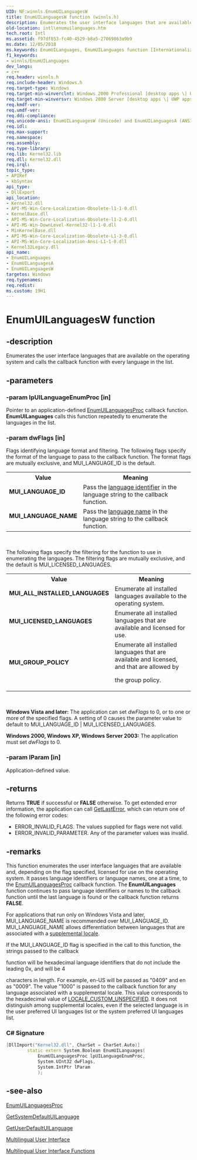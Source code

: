 ```yaml
---
UID: NF:winnls.EnumUILanguagesW
title: EnumUILanguagesW function (winnls.h)
description: Enumerates the user interface languages that are available on the operating system and calls the callback function with every language in the list.
old-location: intl\enumuilanguages.htm
tech.root: Intl
ms.assetid: f97df853-fc40-4529-b8a5-27069863a9b9
ms.date: 12/05/2018
ms.keywords: EnumUILanguages, EnumUILanguages function [Internationalization for Windows Applications], EnumUILanguagesA, EnumUILanguagesW, MUI_ALL_INSTALLED_LANGUAGES, MUI_GROUP_POLICY, MUI_LANGUAGE_ID, MUI_LANGUAGE_NAME, MUI_LICENSED_LANGUAGES, _win32_EnumUILanguages, intl.enumuilanguages, winnls/EnumUILanguages, winnls/EnumUILanguagesA, winnls/EnumUILanguagesW
f1_keywords:
- winnls/EnumUILanguages
dev_langs:
- c++
req.header: winnls.h
req.include-header: Windows.h
req.target-type: Windows
req.target-min-winverclnt: Windows 2000 Professional [desktop apps \| UWP apps]
req.target-min-winversvr: Windows 2000 Server [desktop apps \| UWP apps]
req.kmdf-ver: 
req.umdf-ver: 
req.ddi-compliance: 
req.unicode-ansi: EnumUILanguagesW (Unicode) and EnumUILanguagesA (ANSI)
req.idl: 
req.max-support: 
req.namespace: 
req.assembly: 
req.type-library: 
req.lib: Kernel32.lib
req.dll: Kernel32.dll
req.irql: 
topic_type:
- APIRef
- kbSyntax
api_type:
- DllExport
api_location:
- Kernel32.dll
- API-MS-Win-Core-Localization-Obsolete-l1-1-0.dll
- KernelBase.dll
- API-MS-Win-Core-Localization-Obsolete-l1-2-0.dll
- API-MS-Win-DownLevel-Kernel32-l1-1-0.dll
- MinKernelBase.dll
- API-MS-Win-Core-Localization-Obsolete-L1-3-0.dll
- API-MS-Win-Core-Localization-Ansi-L1-1-0.dll
- Kernel32Legacy.dll
api_name:
- EnumUILanguages
- EnumUILanguagesA
- EnumUILanguagesW
targetos: Windows
req.typenames: 
req.redist: 
ms.custom: 19H1
---
```


# EnumUILanguagesW function


## -description


Enumerates the user interface languages that are available on the operating system and calls the callback function with every language in the list.


## -parameters




### -param lpUILanguageEnumProc [in]

Pointer to an application-defined <a href="https://docs.microsoft.com/windows/desktop/api/winnls/nc-winnls-uilanguage_enumproca">EnumUILanguagesProc</a> callback function. <b>EnumUILanguages</b> calls this function repeatedly to enumerate the languages in the list.


### -param dwFlags [in]

Flags identifying language format and filtering. The following flags specify the format of the language to pass to the callback function. The format flags are mutually exclusive, and MUI_LANGUAGE_ID is the default. 

<table>
<tr>
<th>Value</th>
<th>Meaning</th>
</tr>
<tr>
<td width="40%"><a id="MUI_LANGUAGE_ID"></a><a id="mui_language_id"></a><dl>
<dt><b>MUI_LANGUAGE_ID</b></dt>
</dl>
</td>
<td width="60%">
Pass the <a href="https://docs.microsoft.com/windows/desktop/Intl/language-identifiers">language identifier</a> in the language string to the callback function.

</td>
</tr>
<tr>
<td width="40%"><a id="MUI_LANGUAGE_NAME"></a><a id="mui_language_name"></a><dl>
<dt><b>MUI_LANGUAGE_NAME</b></dt>
</dl>
</td>
<td width="60%">
Pass the <a href="https://docs.microsoft.com/windows/desktop/Intl/language-names">language name</a> in the language string to the callback function.

</td>
</tr>
</table>
 

The following flags specify the filtering for the function to use in enumerating the languages. The filtering flags are mutually exclusive, and the default is MUI_LICENSED_LANGUAGES.

<table>
<tr>
<th>Value</th>
<th>Meaning</th>
</tr>
<tr>
<td width="40%"><a id="MUI_ALL_INSTALLED_LANGUAGES"></a><a id="mui_all_installed_languages"></a><dl>
<dt><b>MUI_ALL_INSTALLED_LANGUAGES</b></dt>
</dl>
</td>
<td width="60%">
Enumerate all installed languages available to the operating system.

</td>
</tr>
<tr>
<td width="40%"><a id="MUI_LICENSED_LANGUAGES"></a><a id="mui_licensed_languages"></a><dl>
<dt><b>MUI_LICENSED_LANGUAGES</b></dt>
</dl>
</td>
<td width="60%">
Enumerate all installed languages that are available and licensed for use.

</td>
</tr>
<tr>
<td width="40%"><a id="MUI_GROUP_POLICY"></a><a id="mui_group_policy"></a><dl>
<dt><b>MUI_GROUP_POLICY</b></dt>
</dl>
</td>
<td width="60%">
Enumerate all installed languages that are available and licensed, and that are allowed by 

the group policy.

</td>
</tr>
</table>
 

<b>Windows Vista and later:</b> The application can set <i>dwFlags</i> to 0, or to one or more of the specified flags. A setting of 0 causes the parameter value to default to MUI_LANGUAGE_ID | MUI_LICENSED_LANGUAGES.

<b>Windows 2000, Windows XP, Windows Server 2003:</b> The application must set <i>dwFlags</i> to 0.


### -param lParam [in]

Application-defined value.


## -returns



Returns <b>TRUE</b> if successful or <b>FALSE</b> otherwise. To get extended error information, the application can call <a href="https://docs.microsoft.com/windows/desktop/api/errhandlingapi/nf-errhandlingapi-getlasterror">GetLastError</a>, which can return one of the following error codes:

<ul>
<li>ERROR_INVALID_FLAGS. The values supplied for flags were not valid.</li>
<li>ERROR_INVALID_PARAMETER. Any of the parameter values was invalid.</li>
</ul>



## -remarks



This function enumerates the user interface languages that are available and, depending on the flag specified, licensed for use on the operating system. It passes language identifiers or language names, one at a time, to the <a href="https://docs.microsoft.com/windows/desktop/api/winnls/nc-winnls-uilanguage_enumproca">EnumUILanguagesProc</a> callback function. The <b>EnumUILanguages</b> function continues to pass language identifiers or names to the callback function until the last language is found or the callback function returns <b>FALSE</b>.

For applications that run only on Windows Vista and later, MUI_LANGUAGE_NAME is recommended over MUI_LANGUAGE_ID. MUI_LANGUAGE_NAME allows differentiation between languages that are associated with a <a href="https://docs.microsoft.com/windows/desktop/Intl/custom-locales">supplemental locale</a>.

If the MUI_LANGUAGE_ID flag is specified in the call to this function, the strings passed to the callback 

function will be hexadecimal language identifiers that do not include the leading 0x, and will be 4 

characters in length. For example, en-US will be passed as "0409" and en as "0009". The value "1000" is passed to the callback function for any language associated with a supplemental locale. This value corresponds to the hexadecimal value of <a href="https://docs.microsoft.com/windows/desktop/Intl/locale-custom-constants">LOCALE_CUSTOM_UNSPECIFIED</a>. It does not distinguish among supplemental locales, even if the selected language is in the user preferred UI languages list or the system preferred UI languages list.

<h3><a id="C__Signature"></a><a id="c__signature"></a><a id="C__SIGNATURE"></a>C# Signature</h3>

```cpp
[DllImport("Kernel32.dll", CharSet = CharSet.Auto)]
        static extern System.Boolean EnumUILanguages(
            EnumUILanguagesProc lpUILanguageEnumProc,
            System.UInt32 dwFlags,
            System.IntPtr lParam
            );

```





## -see-also




<a href="https://docs.microsoft.com/windows/desktop/api/winnls/nc-winnls-uilanguage_enumproca">EnumUILanguagesProc</a>



<a href="https://docs.microsoft.com/windows/desktop/api/winnls/nf-winnls-getsystemdefaultuilanguage">GetSystemDefaultUILanguage</a>



<a href="https://docs.microsoft.com/windows/desktop/api/winnls/nf-winnls-getuserdefaultuilanguage">GetUserDefaultUILanguage</a>



<a href="https://docs.microsoft.com/windows/desktop/Intl/multilingual-user-interface">Multilingual User Interface</a>



<a href="https://docs.microsoft.com/windows/desktop/Intl/multilingual-user-interface-functions">Multilingual User Interface Functions</a>
 

 

